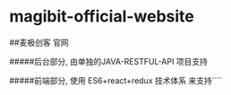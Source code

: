 # magibit-official-website

##麦极创客 官网

#####后台部分, 由单独的JAVA-RESTFUL-API 项目支持

#####前端部分, 使用 ES6+react+redux 技术体系 来支持````
